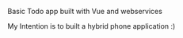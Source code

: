 Basic Todo app built with Vue and webservices

My Intention is to built a hybrid phone application :)
